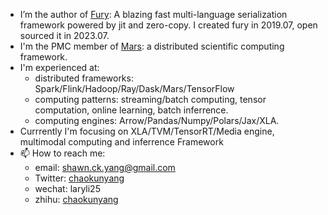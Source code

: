 
- I’m the author of [Fury](https://github.com/alipay/fury): A blazing fast multi-language serialization framework powered by jit and zero-copy. I created fury in 2019.07, open sourced it in 2023.07.
- I'm the PMC member of [Mars](https://github.com/mars-project/mars): a distributed scientific computing framework.
- I'm experienced at:
  - distributed frameworks: Spark/Flink/Hadoop/Ray/Dask/Mars/TensorFlow
  - computing patterns: streaming/batch computing, tensor computation, online learning, batch inferrence.
  - computing engines: Arrow/Pandas/Numpy/Polars/Jax/XLA.
- Currrently I'm focusing on XLA/TVM/TensorRT/Media engine, multimodal computing and inferrence Framework
- 📫 How to reach me:
  - email: shawn.ck.yang@gmail.com
  - Twitter: [chaokunyang](https://twitter.com/chaokunyang)
  - wechat: laryli25
  - zhihu: [chaokunyang](https://www.zhihu.com/people/chaokunyang)
